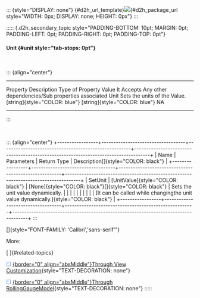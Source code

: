 ::: {style="DISPLAY: none"}
[](ms-xhelp:///?Id=d2h_url_template){#d2h_url_template}![](!package_url!){#d2h_package_url style="WIDTH: 0px; DISPLAY: none; HEIGHT: 0px"}
:::

::::: {.d2h_secondary_topic style="PADDING-BOTTOM: 10pt; MARGIN: 0pt; PADDING-LEFT: 0pt; PADDING-RIGHT: 0pt; PADDING-TOP: 0pt"}
#### Unit {#unit style="tab-stops: 0pt"}

 

::: {align="center"}
  ---------- ------------------------------ ------------------------------- ------------------------------- --------------------------------------------------
  Property   Description                    Type of Property                Value It Accepts                Any other dependencies/Sub properties associated
  Unit       Sets the units of the Value.   [string]{style="COLOR: blue"}   [string]{style="COLOR: blue"}   NA
  ---------- ------------------------------ ------------------------------- ------------------------------- --------------------------------------------------
:::

 

::: {align="center"}
+-----------------+-----------------------------------+------------------------------------------------------+------------------------------------------------------------------------------------+
| Name            | Parameters                        | Return Type                                          | Description[]{style="COLOR: black"}                                                |
+-----------------+-----------------------------------+------------------------------------------------------+------------------------------------------------------------------------------------+
| SetUnit         | [UnitValue]{style="COLOR: black"} | [None]{style="COLOR: black"}[]{style="COLOR: black"} | Sets the unit value dynamically.                                                   |
|                 |                                   |                                                      |                                                                                    |
|                 |                                   |                                                      | [It can be called while changingthe unit value dynamically.]{style="COLOR: black"} |
+-----------------+-----------------------------------+------------------------------------------------------+------------------------------------------------------------------------------------+
:::

[]{style="FONT-FAMILY: 'Calibri','sans-serif'"} 

More:

[ ]{#related-topics}

[![](button.gif){border="0" align="absMiddle"}Through View Customization](ms-xhelp:///?Id=563697c0-a0fe-4671-a26b-6c8549ec6051){style="TEXT-DECORATION: none"}

[![](button.gif){border="0" align="absMiddle"}Through RollingGaugeModel](ms-xhelp:///?Id=3534d423-bc8c-4215-bd47-596aa744275e){style="TEXT-DECORATION: none"}
:::::
